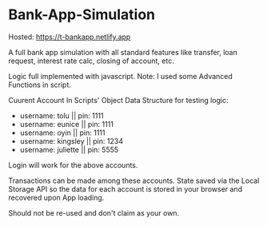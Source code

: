 # Bank-App-Simulation

Hosted: https://t-bankapp.netlify.app

A full bank app simulation with all standard features like transfer, loan request, interest rate calc, closing of account, etc. 

Logic full implemented with javascript. Note: I used some Advanced Functions in script. 

Cuurent Account In Scripts' Object Data Structure for testing logic:

- username: tolu || pin: 1111
- username: eunice || pin: 1111
- username: oyin || pin: 1111
- username: kingsley || pin: 1234
- username: juliette || pin: 5555

Login will work for the above accounts.

Transactions can be made among these accounts. State saved via the Local Storage API so the data for each account is stored in your browser and recovered upon App loading.

Should not be re-used and don't claim as your own. 

